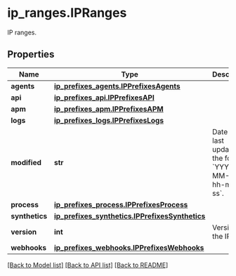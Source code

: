 # ip_ranges.IPRanges

IP ranges.
## Properties
Name | Type | Description | Notes
------------ | ------------- | ------------- | -------------
**agents** | [**ip_prefixes_agents.IPPrefixesAgents**](IPPrefixesAgents.md) |  | [optional] 
**api** | [**ip_prefixes_api.IPPrefixesAPI**](IPPrefixesAPI.md) |  | [optional] 
**apm** | [**ip_prefixes_apm.IPPrefixesAPM**](IPPrefixesAPM.md) |  | [optional] 
**logs** | [**ip_prefixes_logs.IPPrefixesLogs**](IPPrefixesLogs.md) |  | [optional] 
**modified** | **str** | Date when last updated, in the form &#x60;YYYY-MM-DD-hh-mm-ss&#x60;. | [optional] 
**process** | [**ip_prefixes_process.IPPrefixesProcess**](IPPrefixesProcess.md) |  | [optional] 
**synthetics** | [**ip_prefixes_synthetics.IPPrefixesSynthetics**](IPPrefixesSynthetics.md) |  | [optional] 
**version** | **int** | Version of the IP list. | [optional] 
**webhooks** | [**ip_prefixes_webhooks.IPPrefixesWebhooks**](IPPrefixesWebhooks.md) |  | [optional] 

[[Back to Model list]](README.md#documentation-for-models) [[Back to API list]](README.md#documentation-for-api-endpoints) [[Back to README]](README.md)


